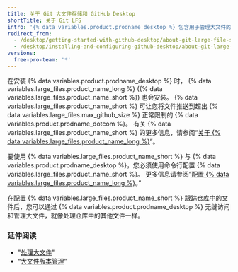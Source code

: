 ```yaml
---
title: 关于 Git 大文件存储和 GitHub Desktop
shortTitle: 关于 Git LFS
intro: '{% data variables.product.prodname_desktop %} 包含用于管理大文件的 {% data variables.large_files.product_name_long %}。'
redirect_from:
  - /desktop/getting-started-with-github-desktop/about-git-large-file-storage-and-github-desktop
  - /desktop/installing-and-configuring-github-desktop/about-git-large-file-storage-and-github-desktop
versions:
  free-pro-team: '*'
---
```

在安装 {% data variables.product.prodname_desktop %} 时， {% data variables.large_files.product_name_long %} ({% data variables.large_files.product_name_short %}) 也会安装。 {% data variables.large_files.product_name_short %} 可让您将文件推送到超出 {% data variables.large_files.max_github_size %} 正常限制的 {% data variables.product.prodname_dotcom %}。 有关 {% data variables.large_files.product_name_short %} 的更多信息，请参阅“[关于 {% data variables.large_files.product_name_long %}](/github/managing-large-files/about-git-large-file-storage)”。

要使用 {% data variables.large_files.product_name_short %} 与 {% data variables.product.prodname_desktop %}，您必须使用命令行配置 {% data variables.large_files.product_name_short %}。 更多信息请参阅“[配置 {% data variables.large_files.product_name_long %}](/github/managing-large-files/configuring-git-large-file-storage)。”

在配置 {% data variables.large_files.product_name_short %} 跟踪仓库中的文件后，您可以通过 {% data variables.product.prodname_desktop %} 无缝访问和管理大文件，就像处理仓库中的其他文件一样。

### 延伸阅读
- "[处理大文件](/github/managing-large-files/working-with-large-files)"
- “[大文件版本管理](/github/managing-large-files/versioning-large-files)”
